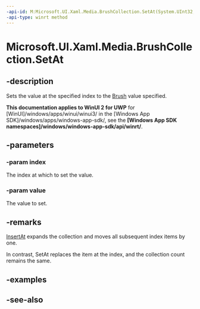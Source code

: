 ```yaml
---
-api-id: M:Microsoft.UI.Xaml.Media.BrushCollection.SetAt(System.UInt32,Microsoft.UI.Xaml.Media.Brush)
-api-type: winrt method
---
```


<!-- Method syntax
public void SetAt(System.UInt32 index, Windows.UI.Xaml.Media.Brush value)
-->

# Microsoft.UI.Xaml.Media.BrushCollection.SetAt

## -description
Sets the value at the specified index to the [Brush](brush.md) value specified.

**This documentation applies to WinUI 2 for UWP** for [WinUI]/windows/apps/winui/winui3/ in the [Windows App SDK]/windows/apps/windows-app-sdk/, see the **[Windows App SDK namespaces]/windows/windows-app-sdk/api/winrt/**.

## -parameters
### -param index
The index at which to set the value.

### -param value
The value to set.

## -remarks
[InsertAt](brushcollection_insertat_747708400.md) expands the collection and moves all subsequent index items by one.

In contrast, SetAt replaces the item at the index, and the collection count remains the same.

## -examples

## -see-also
